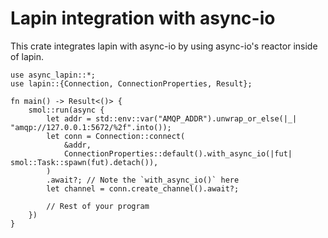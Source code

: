 # Lapin integration with async-io

This crate integrates lapin with async-io by using async-io's reactor inside of lapin.

```
use async_lapin::*;
use lapin::{Connection, ConnectionProperties, Result};

fn main() -> Result<()> {
    smol::run(async {
        let addr = std::env::var("AMQP_ADDR").unwrap_or_else(|_| "amqp://127.0.0.1:5672/%2f".into());
        let conn = Connection::connect(
            &addr,
            ConnectionProperties::default().with_async_io(|fut| smol::Task::spawn(fut).detach()),
        )
        .await?; // Note the `with_async_io()` here
        let channel = conn.create_channel().await?;

        // Rest of your program
    })
}
```
